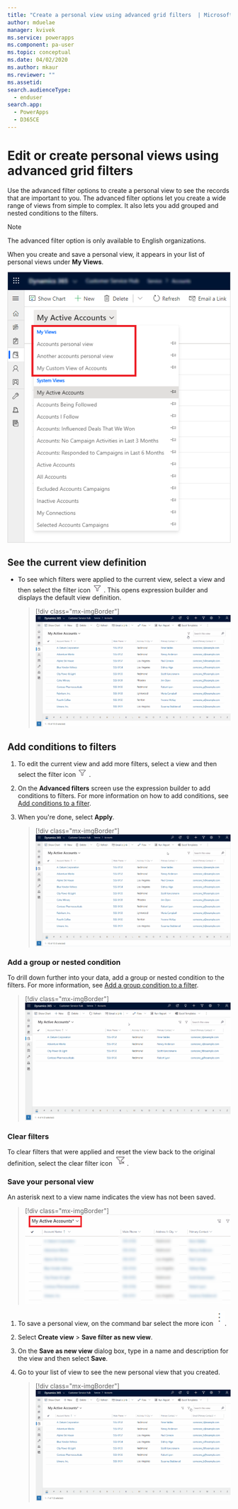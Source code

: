 ```yaml
---
title: "Create a personal view using advanced grid filters  | MicrosoftDocs"
author: mduelae
manager: kvivek
ms.service: powerapps
ms.component: pa-user
ms.topic: conceptual
ms.date: 04/02/2020
ms.author: mkaur
ms.reviewer: ""
ms.assetid: 
search.audienceType: 
  - enduser
search.app: 
  - PowerApps
  - D365CE
---
```

# Edit or create personal views using advanced grid filters 

Use the advanced filter options to create a personal view to see the records that are important to you. The advanced filter options let you create a wide range of views from simple to complex. It also lets you add grouped and nested conditions to the filters.

> [!NOTE]
> The advanced filter option  is only available to English organizations.

When you create and save a personal view, it appears in your list of personal views under **My Views**.

![Personal views](media/my_peronsal_view.png "Personal views")


## See the current view definition

- To see which filters were applied to the current view, select a view and then select the filter icon ![Filter icon](media/commandbar_filter_icon.png "Filter icon"). This opens expression builder and displays the default view definition.

   > [!div class="mx-imgBorder"] 
   > ![Current view definition](media/current_view_def.gif "Current view definition")

## Add conditions to filters

1. To edit the current view and add more filters, select a view and then select the filter icon ![Filter icon](media/commandbar_filter_icon.png "Filter icon").
2. On the **Advanced filters** screen use the expression builder to add conditions to filters. For more information on how to add conditions, see [Add conditions to a filter](https://docs.microsoft.com/powerapps/maker/model-driven-apps/create-edit-view-filters#add-conditions-to-a-filter).
3. When you're done, select **Apply**. 

   > [!div class="mx-imgBorder"] 
   > ![Add filters](media/add_filters.gif "Add filters")

### Add a group or nested condition 

To drill down further into your data, add a group or nested condition to the filters. For more information, see [Add a group condition to a filter](https://docs.microsoft.com/powerapps/maker/model-driven-apps/create-edit-view-filters#add-a-group-condition-to-a-filter).

   > [!div class="mx-imgBorder"] 
   > ![Add a group or nested condition](media/group_condition.gif "Add a group or nested condition")

### Clear filters

To clear filters that were applied and reset the view back to the original definition, select the clear filter icon ![Clear filter icon](media/clear_filter_icon.png "Clear filter icon").

### Save your personal view

An asterisk next to a view name indicates the view has not been saved. 

   > [!div class="mx-imgBorder"] 
   >![Unsaved view](media/unsaved_view.png "Unsaved view")

1. To save a personal view, on the command bar select the more icon ![More icon](media/commandbar_more_icon.png "More icon"). 
2. Select **Create view** > **Save filter as new view**.
3. On the **Save as new view** dialog box, type in a name and description for the view and then select **Save**.
4. Go to your list of view to see the new personal view that you created.
 
   > [!div class="mx-imgBorder"] 
   > ![Save a personal view](media/save_personal_view.gif "Save a personal view")


   
